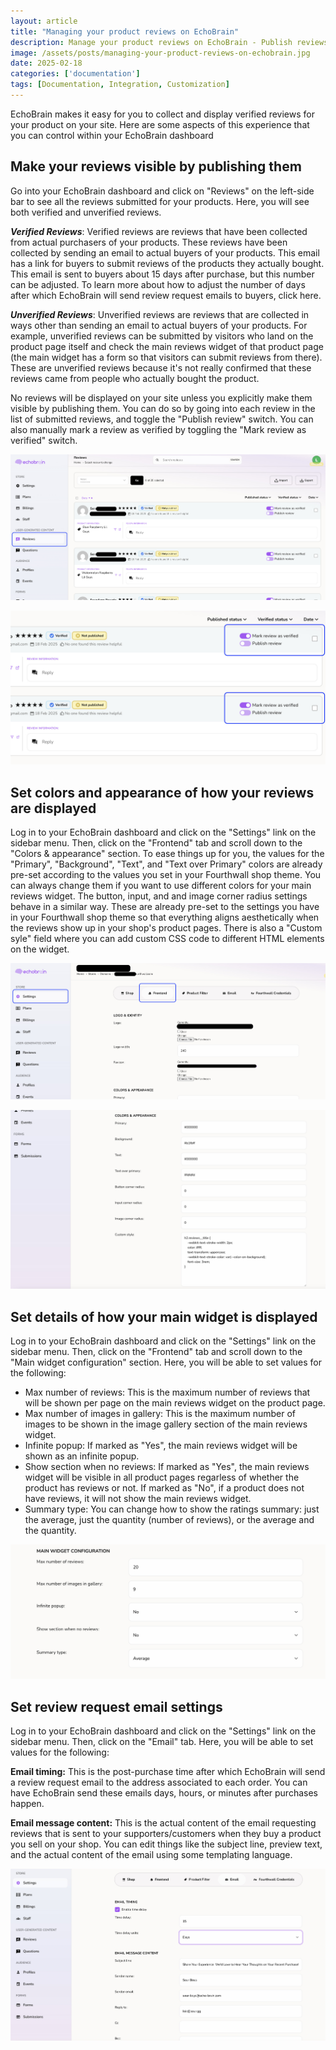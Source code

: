```yaml
---
layout: article
title: "Managing your product reviews on EchoBrain"
description: Manage your product reviews on EchoBrain - Publish reviews, edit how they are displayed, etc
image: /assets/posts/managing-your-product-reviews-on-echobrain.jpg
date: 2025-02-18
categories: ['documentation']
tags: [Documentation, Integration, Customization]
---
```


EchoBrain makes it easy for you to collect and display verified reviews for your product on your site. Here are some aspects of this experience that you can control within your EchoBrain dashboard


## Make your reviews visible by publishing them

Go into your EchoBrain dashboard and click on "Reviews" on the left-side bar to see all the reviews submitted for your products. Here, you will see both verified and unverified reviews.

**_Verified Reviews_**: Verified reviews are reviews that have been collected from actual purchasers of your products. These reviews have been collected by sending an email to actual buyers of your products. This email has a link for buyers to submit reviews of the products they actually bought. This email is sent to buyers about 15 days after purchase, but this number can be adjusted. To learn more about how to adjust the number of days after which EchoBrain will send review request emails to buyers, click here.

**_Unverified Reviews_**: Unverified reviews are reviews that are collected in ways other than sending an email to actual buyers of your products. For example, unverified reviews can be submitted by visitors who land on the product page itself and check the main reviews widget of that product page (the main widget has a form so that visitors can submit reviews from there). These are unverified reviews because it's not really confirmed that these reviews came from people who actually bought the product.

No reviews will be displayed on your site unless you explicitly make them visible by publishing them. You can do so by going into each review in the list of submitted reviews, and toggle the "Publish review" switch. You can also manually mark a review as verified by toggling the "Mark review as verified" switch.


![Echobrain reviews list](/assets/posts/echobrain_reviews_list.jpg)

![Echobrain reviews publish and verify](/assets/posts/echobrain_reviews_publish_verify.jpg)


## Set colors and appearance of how your reviews are displayed

Log in to your EchoBrain dashboard and click on the "Settings" link on the sidebar menu. Then, click on the "Frontend" tab and scroll down to the "Colors & appearance" section. To ease things up for you, the values for the "Primary", "Background", "Text", and "Text over Primary" colors are already pre-set according to the values you set in your Fourthwall shop theme. You can always change them if you want to use different colors for your main reviews widget. The button, input, and and image corner radius settings behave in a similar way. These are already pre-set to the settings you have in your Fourthwall shop theme so that everything aligns aesthetically when the reviews show up in your shop's product pages. There is also a "Custom syle" field where you can add custom CSS code to different HTML elements on the widget.


![Echobrain dashboard reviews frontend settings](/assets/posts/new_echobrain_dashboard_reviews_frontend_settings.jpg)

![Echobrain dashboard reviews colors and appearance](/assets/posts/echobrain_dashboard_reviews_colors_appearance.jpg)


## Set details of how your main widget is displayed

Log in to your EchoBrain dashboard and click on the "Settings" link on the sidebar menu. Then, click on the "Frontend" tab and scroll down to the "Main widget configuration" section. Here, you will be able to set values for the following:

* Max number of reviews: This is the maximum number of reviews that will be shown per page on the main reviews widget on the product page.
* Max number of images in gallery: This is the maximum number of images to be shown in the image gallery section of the main reviews widget.
* Infinite popup: If marked as "Yes", the main reviews widget will be shown as an infinite popup.
* Show section when no reviews: If marked as "Yes", the main reviews widget will be visible in all product pages regarless of whether the product has reviews or not. If marked as "No", if a product does not have reviews, it will not show the main reviews widget.
* Summary type: You can change how to show the ratings summary: just the average, just the quantity (number of reviews), or the average and the quantity.


![Echobrain reviews main widget configuration](/assets/posts/echobrain_reviews_main_widget_configuration.jpg)


## Set review request email settings

Log in to your EchoBrain dashboard and click on the "Settings" link on the sidebar menu. Then, click on the "Email" tab. Here, you will be able to set values for the following:

**Email timing:** This is the post-purchase time after which EchoBrain will send a review request email to the address associated to each order. You can have EchoBrain send these emails days, hours, or minutes after purchases happen.

**Email message content:** This is the actual content of the email requesting reviews that is sent to your supporters/customers when they buy a product you sell on your shop. You can edit things like the subject line, preview text, and the actual content of the email using some templating language.


![Echobrain review request email settings](/assets/posts/echobrain_review_request_email_settings.jpg)




<style>
.rich-text ul {
    list-style-type: disc !important;
    margin-left: 20px !important;
}
</style>
